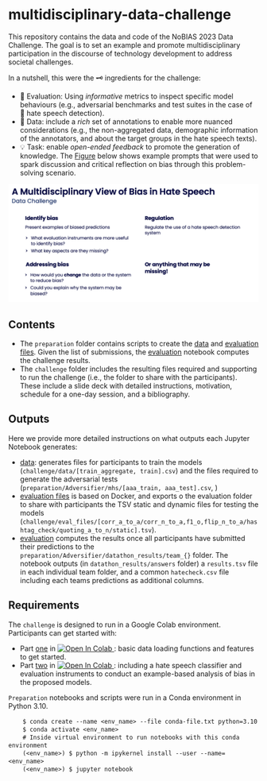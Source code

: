 # multidisciplinary-data-challenge

This repository contains the data and code of the NoBIAS 2023 Data Challenge. The goal is to set an example and promote multidisciplinary participation in the discourse of technology development to address societal challenges.

In a nutshell, this were the 🗝️ ingredients for the challenge:

* 🔎 Evaluation: Using *informative* metrics to inspect specific model behaviours (e.g., adversarial benchmarks and test suites in the case of 🤬 hate speech detection).
* 📝 Data: include a *rich* set of annotations to enable more nuanced considerations (e.g., the non-aggregated data, demographic information of the annotators, and about the target groups in the hate speech texts).
* 💡 Task: enable *open-ended feedback* to promote the generation of knowledge. The [Figure](challenge/slides/Example_prompts.png) below shows example prompts that were used to spark discussion and critical reflection on bias through this problem-solving scenario.


<p align="center">
 <img src="challenge/slides/Example_prompts.png" alt="drawing" width="800" class="center"/>
</p>

## Contents

- The `preparation` folder contains scripts to create the [data](preparation/1_prepare_data.ipynb) and [evaluation files](preparation/2_prepare_evaluation.ipynb). Given the list of submissions, the [evaluation](preparation/3_evaluation.ipynb) notebook computes the challenge results.
- The `challenge` folder includes the resulting files required and supporting to run the challenge (i.e., the folder to share with the participants). These include a slide deck with detailed instructions, motivation, schedule for a one-day session, and a bibliography.

## Outputs

Here we provide more detailed instructions on what outputs each Jupyter Notebook generates: 

- [data](preparation/1_prepare_data.ipynb): generates files for participants to train the models (`challenge/data/[train_aggregate, train].csv`) and the files required to generate the adversarial tests (`preparation/Adversifier/mhs/[aaa_train, aaa_test].csv`, ) 
- [evaluation files](preparation/2_prepare_evaluation.ipynb) is based on Docker, and exports o the evaluation folder to share with participants the TSV static and dynamic files for testing the models (`challenge/eval_files/[corr_a_to_a/corr_n_to_a,f1_o,flip_n_to_a/hashtag_check/quoting_a_to_n/static].tsv`).
- [evaluation](preparation/3_evaluation.ipynb) computes the results once all participants have submitted their predictions to the `preparation/Adversifier/datathon_results/team_{}` folder. The notebook outputs (in `datathon_results/answers` folder) a `results.tsv` file in each individual team folder, and a common `hatecheck.csv` file including each teams predictions as additional columns.

## Requirements

The `challenge` is designed to run in a Google Colab environment. Participants can get started with:

- Part [one](challenge/Challenge_part1.ipynb) in <a target="_blank" href="https://colab.research.google.com/github/preyero/multidisciplinary-data-challenge/blob/master/challenge/Challenge_part1.ipynb">
  <img src="https://colab.research.google.com/assets/colab-badge.svg" alt="Open In Colab"/>
</a>: basic data loading functions and features to get started.
- Part [two](challenge/Challenge_part2.ipynb) in <a target="_blank" href="https://colab.research.google.com/github/preyero/multidisciplinary-data-challenge/blob/master/challenge/Challenge_part2.ipynb">
  <img src="https://colab.research.google.com/assets/colab-badge.svg" alt="Open In Colab"/>
</a>: including a hate speech classifier and evaluation instruments to conduct an example-based analysis of bias in the proposed models.

`Preparation` notebooks and scripts were run in a Conda environment in Python 3.10.

```commandline
    $ conda create --name <env_name> --file conda-file.txt python=3.10
    $ conda activate <env_name>
    # Inside virtual environment to run notebooks with this conda environment
    (<env_name>) $ python -m ipykernel install --user --name=<env_name>
    (<env_name>) $ jupyter notebook
```
